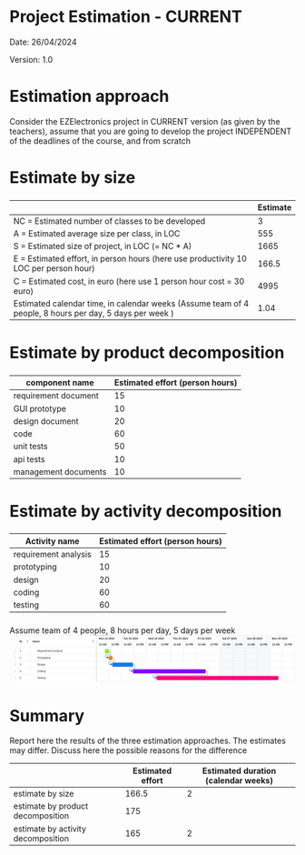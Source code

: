 # Project Estimation - CURRENT

Date: 26/04/2024

Version: 1.0

# Estimation approach

Consider the EZElectronics project in CURRENT version (as given by the teachers), assume that you are going to develop the project INDEPENDENT of the deadlines of the course, and from scratch

# Estimate by size

###

|                                                                                                         | Estimate |
| ------------------------------------------------------------------------------------------------------- | -------- |
| NC = Estimated number of classes to be developed                                                        | 3       |
| A = Estimated average size per class, in LOC                                                            | 555      |
| S = Estimated size of project, in LOC (= NC \* A)                                                       | 1665     |
| E = Estimated effort, in person hours (here use productivity 10 LOC per person hour)                    | 166.5    |
| C = Estimated cost, in euro (here use 1 person hour cost = 30 euro)                                     | 4995     |
| Estimated calendar time, in calendar weeks (Assume team of 4 people, 8 hours per day, 5 days per week ) | 1.04        |

# Estimate by product decomposition

###

| component name       | Estimated effort (person hours) |
| -------------------- | ------------------------------- |
| requirement document | 15                              |
| GUI prototype        | 10                              |
| design document      | 20                              |
| code                 | 60                              |
| unit tests           | 50                              |
| api tests            | 10                              |
| management documents | 10                              |

# Estimate by activity decomposition

###

| Activity name        | Estimated effort (person hours) |
| -------------------- | ------------------------------- |
| requirement analysis | 15                              |
| prototyping          | 10                              |
| design               | 20                              |
| coding               | 60                              |
| testing              | 60                              |

###

Assume team of 4 people, 8 hours per day, 5 days per week
![Gantt Diagram](media/version1/gantt.png)

# Summary

Report here the results of the three estimation approaches. The estimates may differ. Discuss here the possible reasons for the difference

|                                    | Estimated effort | Estimated duration (calendar weeks) |
| ---------------------------------- | ---------------- | ----------------------------------- |
| estimate by size                   | 166.5            | 2                                   |
| estimate by product decomposition  | 175              |                                     |
| estimate by activity decomposition | 165              | 2                                   |
